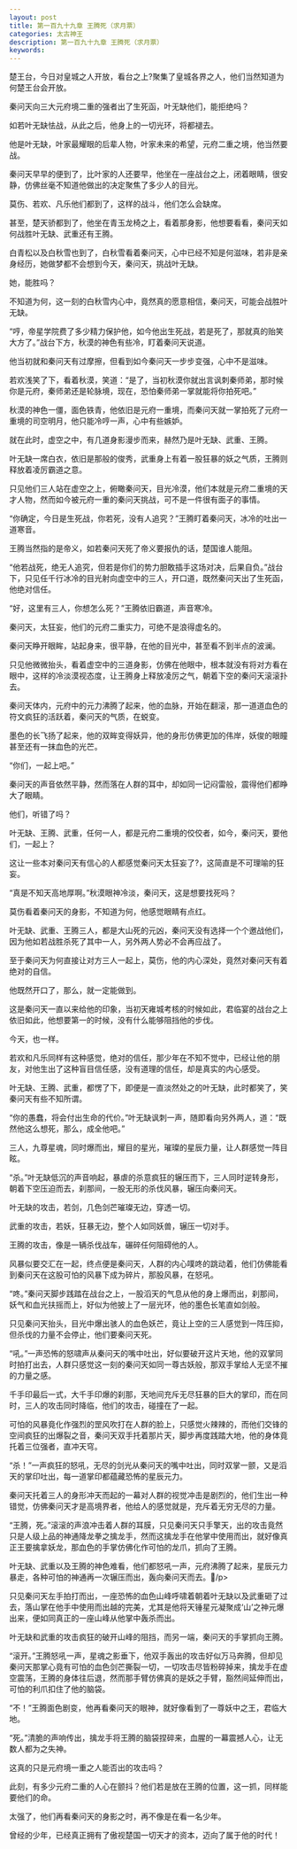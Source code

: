 ```yaml
---
layout: post
title: 第一百九十九章 王腾死（求月票）
categories: 太古神王
description: 第一百九十九章 王腾死（求月票）
keywords:
---
```


楚王台，今日对皇城之人开放，看台之上?聚集了皇城各界之人，他们当然知道为何楚王台会开放。

秦问天向三大元府境二重的强者出了生死函，叶无缺他们，能拒绝吗？

如若叶无缺怯战，从此之后，他身上的一切光环，将都褪去。

他是叶无缺，叶家最耀眼的后辈人物，叶家未来的希望，元府二重之境，他当然要战。

秦问天早早的便到了，比叶家的人还要早，他坐在一座战台之上，闭着眼睛，很安静，仿佛丝毫不知道他做出的决定聚焦了多少人的目光。

莫伤、若欢、凡乐他们都到了，这样的战斗，他们怎么会缺席。

甚至，楚天骄都到了，他坐在青玉龙椅之上，看着那身影，他想要看看，秦问天如何战胜叶无缺、武重还有王腾。

白青松以及白秋雪也到了，白秋雪看着秦问天，心中已经不知是何滋味，若非是亲身经历，她做梦都不会想到今天，秦问天，挑战叶无缺。

她，能胜吗？

不知道为何，这一刻的白秋雪内心中，竟然真的愿意相信，秦问天，可能会战胜叶无缺。

“哼，帝星学院费了多少精力保护他，如今他出生死战，若是死了，那就真的贻笑大方了。”战台下方，秋漠的神色有些冷，盯着秦问天说道。

他当初就和秦问天有过摩擦，但看到如今秦问天一步步变强，心中不是滋味。

若欢浅笑了下，看着秋漠，笑道：“是了，当初秋漠你就出言讽刺秦师弟，那时候你是元府，秦师弟还是轮脉境，现在，恐怕秦师弟一掌就能将你拍死吧。”

秋漠的神色一僵，面色铁青，他依旧是元府一重境，而秦问天就一掌拍死了元府一重境的司空明月，他只能冷哼一声，心中有些嫉妒。

就在此时，虚空之中，有几道身影漫步而来，赫然乃是叶无缺、武重、王腾。

叶无缺一席白衣，依旧是那般的俊秀，武重身上有着一股狂暴的妖之气质，王腾则释放着凌厉霸道之意。

只见他们三人站在虚空之上，俯瞰秦问天，目光冷漠，他们本就是元府二重境的天才人物，然而如今被元府一重的秦问天挑战，可不是一件很有面子的事情。

“你确定，今日是生死战，你若死，没有人追究？”王腾盯着秦问天，冰冷的吐出一道寒音。

王腾当然指的是帝义，如若秦问天死了帝义要报仇的话，楚国谁人能阻。

“他若战死，绝无人追究，但若是你们的势力胆敢插手这场对决，后果自负。”战台下，只见任千行冰冷的目光射向虚空中的三人，开口道，既然秦问天出了生死函，他绝对信任。

“好，这里有三人，你想怎么死？”王腾依旧霸道，声音寒冷。

秦问天，太狂妄，他们的元府二重实力，可绝不是浪得虚名的。

秦问天睁开眼眸，站起身来，很平静，在他的目光中，甚至看不到半点的波澜。

只见他微微抬头，看着虚空中的三道身影，仿佛在他眼中，根本就没有将对方看在眼中，这样的冷淡漠视态度，让王腾身上释放凌厉之气，朝着下空的秦问天滚滚扑去。

秦问天体内，元府中的元力沸腾了起来，他的血脉，开始在翻滚，那一道道血色的符文疯狂的活跃着，秦问天的气质，在蜕变。

墨色的长飞扬了起来，他的双眸变得妖异，他的身形仿佛更加的伟岸，妖俊的眼瞳甚至还有一抹血色的光芒。

“你们，一起上吧。”

秦问天的声音依然平静，然而落在人群的耳中，却如同一记闷雷般，震得他们都睁大了眼睛。

他们，听错了吗？

叶无缺、王腾、武重，任何一人，都是元府二重境的佼佼者，如今，秦问天，要他们，一起上？

这让一些本对秦问天有信心的人都感觉秦问天太狂妄了?，这简直是不可理喻的狂妄。

“真是不知天高地厚啊。”秋漠眼神冷淡，秦问天，这是想要找死吗？

莫伤看着秦问天的身影，不知道为何，他感觉眼睛有点红。

叶无缺、武重、王腾三人，都是大山死的元凶，秦问天没有选择一个个邀战他们，因为他如若战胜杀死了其中一人，另外两人势必不会再应战了。

至于秦问天为何直接让对方三人一起上，莫伤，他的内心深处，竟然对秦问天有着绝对的自信。

他既然开口了，那么，就一定能做到。

这是秦问天一直以来给他的印象，当初天雍城考核的时候如此，君临宴的战台之上依旧如此，他想要第一的时候，没有什么能够阻挡他的步伐。

今天，也一样。

若欢和凡乐同样有这种感觉，绝对的信任，那少年在不知不觉中，已经让他的朋友，对他生出了这种盲目信任感，没有道理的信任，却是真实的内心感受。

叶无缺、王腾、武重，都愣了下，即便是一直淡然处之的叶无缺，此时都笑了，笑秦问天有些不知所谓。

“你的愚蠢，将会付出生命的代价。”叶无缺讽刺一声，随即看向另外两人，道：“既然他这么想死，那么，成全他吧。”

三人，九尊星魂，同时爆而出，耀目的星光，璀璨的星辰力量，让人群感觉一阵目眩。

“杀。”叶无缺低沉的声音响起，暴虐的杀意疯狂的辗压而下，三人同时逆转身形，朝着下空压迫而去，刹那间，一股无形的杀伐风暴，辗压向秦问天。

叶无缺的攻击，若剑，几色剑芒璀璨无边，穿透一切。

武重的攻击，若妖，狂暴无边，整个人如同妖兽，辗压一切对手。

王腾的攻击，像是一辆杀伐战车，碾碎任何阻碍他的人。

风暴似要交汇在一起，终点便是秦问天，人群的内心噗咚的跳动着，他们仿佛能看到秦问天在这股可怕的风暴下成为碎片，那股风暴，在怒吼。

“咚。”秦问天脚步践踏在战台之上，一股滔天的气息从他的身上爆而出，刹那间，妖气和血光扶摇而上，好似为他披上了一层光环，他的墨色长笔直如剑般。

只见秦问天抬头，目光中爆出骇人的血色妖芒，竟让上空的三人感觉到一阵压抑，但杀伐的力量不会停止，他们要秦问天死。

“吼。”一声恐怖的怒啸声从秦问天的嘴中吐出，好似要破开这片天地，他的双掌同时拍打出去，人群只感觉这一刻的秦问天如同一尊古妖般，那双手掌给人无坚不摧的力量之感。

千手印最后一式，大千手印爆的刹那，天地间充斥无尽狂暴的巨大的掌印，而在同时，三人的攻击同时降临，他们的攻击，碰撞在了一起。

可怕的风暴竟化作强烈的罡风吹打在人群的脸上，只感觉火辣辣的，而他们交锋的空间疯狂的出爆裂之音，秦问天双手托着那片天，脚步再度践踏大地，他的身体竟托着三位强者，直冲天穹。

“杀！”一声疯狂的怒吼，无尽的剑光从秦问天的嘴中吐出，同时双掌一颤，又是滔天的掌印吐出，每一道掌印都蕴藏恐怖的星辰元力。

秦问天托着三人的身形冲天而起的一幕对人群的视觉冲击是剧烈的，他们生出一种错觉，仿佛秦问天才是高境界者，他给人的感觉就是，充斥着无穷无尽的力量。

“王腾，死。”滚滚的声浪冲击着人群的耳膜，只见秦问天只手擎天，出的攻击竟然只是人级上品的神通降龙拳之擒龙手，然而这擒龙手在他掌中使用而出，就好像真正王要擒拿妖龙，那血色的手掌仿佛化作可怕的龙爪，抓向了王腾。

叶无缺、武重以及王腾的神色难看，他们都怒吼一声，元府沸腾了起来，星辰元力暴走，各种可怕的神通再一次辗压而出，轰向秦问天而去。/p>

只见秦问天左手拍打而出，一座恐怖的血色山峰呼啸着朝着叶无缺以及武重砸了过去，落山掌在他手中使用而出越的完美，尤其是他将天锤星元凝聚成‘山’之神元爆出来，便如同真正的一座山峰从他掌中轰杀而出。

叶无缺和武重的攻击疯狂的破开山峰的阻挡，而另一端，秦问天的手掌抓向王腾。

“滚开。”王腾怒吼一声，星魂之影垂下，他双手轰出的攻击好似万马奔腾，但却见秦问天那掌心竟有可怕的血色剑芒撕裂一切，一切攻击尽皆粉碎掉来，擒龙手在虚空震荡，王腾的身体往后退，然而那手臂仿佛真的是妖之手臂，豁然间延伸而出，可怕的利爪扣住了他的脑袋。

“不！”王腾面色剧变，他再看秦问天的眼神，就好像看到了一尊妖中之王，君临大地。

“死。”清脆的声响传出，擒龙手将王腾的脑袋捏碎来，血腥的一幕震撼人心，让无数人都为之失神。

这真的只是元府境一重之人能否出的攻击吗？

此刻，有多少元府二重的人心在颤抖？他们若是放在王腾的位置，这一抓，同样能要他们的命。

太强了，他们再看秦问天的身影之时，再不像是在看一名少年。

曾经的少年，已经真正拥有了傲视楚国一切天才的资本，迈向了属于他的时代！
